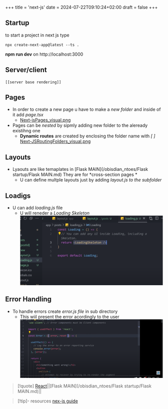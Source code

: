 +++
title = 'next-js'
date = 2024-07-22T09:10:24+02:00
draft = false
+++


## Startup 
to start a project in next js type 
```
npx create-next-app@latest --ts .
```

**npm run dev**
on  http://localhost:3000
## Server/client 
	[[server base rendering]]
## Pages 

- In order to create a new page u have to make a *new folder* and inside of it add *page.tsx*
	- [Next-jsPages_visual.png](/static/Next-jsPages_visual.png)
 - Pages can be *nested* by sipmly adding  new folder to the aleready existihng one 
	 - **Dynamic routes**  are created by enclosing the folder name with *[ ]*
		 [Next-JSRoutingFolders_visual.png](/static/Next-JSRoutingFolders_visual.png)

## Layouts 
- Lyaouts are like temaplates in [Flask MAIN](/obisdian_ntoes/Flask startup/Flask MAIN.md) They are for *cross-section pages *
	- U can define multple layouts just by adding *layout.js to the subfolder*
		

## Loadigs 

- U can add *loading.js* file 
	-  U will reneder a *Loading Skeleton*
		  ![Next-JsLoaingSkeleton_visual.png](/static/Next-JsLoaingSkeleton_visual.png)

## Error Handling 
- To handle errors create *error.js file* in sub directory 
	- This wiil present the error acordingly to the user 
	 ![Next-JsErrorHandling_visual.png](/static/Next-JsErrorHandling_visual.png)


>[!quote] [React](/next-js/Reactjs/React.md)||[Flask MAIN](/obisdian_ntoes/Flask startup/Flask MAIN.md)||


$$ $$

>[!tip]- resources 
>[nex-js guide](https://www.youtube.com/watch?v=wm5gMKuwSYk)